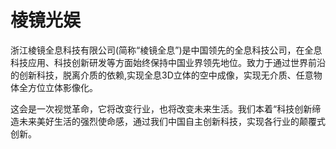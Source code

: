 # 

# 棱镜光娱

浙江棱镜全息科技有限公司(简称“棱镜全息”)是中国领先的全息科技公司，在全息科技应用、科技创新研发等方面始终保持中国业界领先地位。致力于通过世界前沿的创新科技，脱离介质的依赖,实现全息3D立体的空中成像，实现无介质、任意物体全方位立体影像化。

这会是一次视觉革命，它将改变行业，也将改变未来生活。我们本着“科技创新缔造未来美好生活的强烈使命感，通过我们中国自主创新科技，实现各行业的颠覆式创新。

